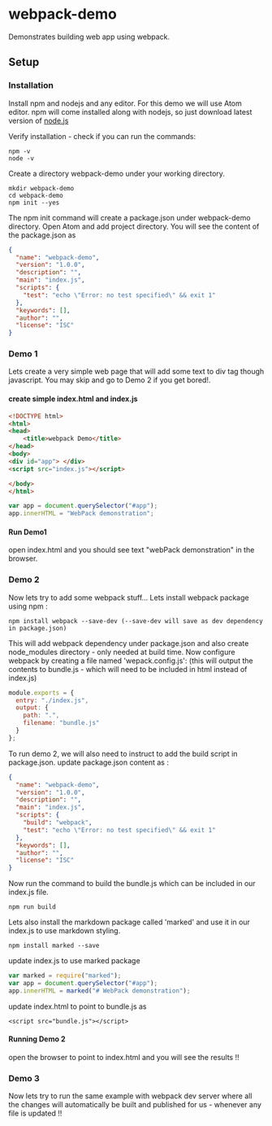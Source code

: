 # webpack-demo
Demonstrates building web app using webpack.

## Setup
### Installation
Install npm and nodejs and any editor. For this demo we will use Atom editor. npm will come installed along with nodejs, so just download latest version of [node.js](https://docs.npmjs.com/getting-started/installing-node)

Verify installation - check if you can run the commands:
```
npm -v
node -v

```

Create a directory webpack-demo under your working directory.
```
mkdir webpack-demo
cd webpack-demo
npm init --yes
```
The npm init command will create a package.json under webpack-demo directory. Open Atom and add project directory. You will see the content of the package.json as 
```json
{
  "name": "webpack-demo",
  "version": "1.0.0",
  "description": "",
  "main": "index.js",
  "scripts": {
    "test": "echo \"Error: no test specified\" && exit 1"
  },
  "keywords": [],
  "author": "",
  "license": "ISC"
}

```

### Demo 1
Lets create a very simple web page that will add some text to div tag though javascript. You may skip and go to Demo 2 if you get bored!.

#### create simple index.html and index.js 
```html
<!DOCTYPE html>
<html>
<head>
    <title>webpack Demo</title>
</head>
<body>
<div id="app"> </div>
<script src="index.js"></script>

</body>
</html>
```
```javascript
var app = document.querySelector("#app");
app.innerHTML = "WebPack demonstration";

```

#### Run Demo1
open index.html and you should see text "webPack demonstration" in the browser.


### Demo 2
Now lets try to add some webpack stuff... Lets install webpack package using npm :
```
npm install webpack --save-dev (--save-dev will save as dev dependency in package.json)
```
This will add webpack dependency under package.json and also create node_modules directory - only needed at build time. Now configure webpack by creating a file named 'wepack.config.js': (this will output the contents to bundle.js - which will need to be included in html instead of index.js)

```javascript
module.exports = {
  entry: "./index.js",
  output: {
    path: ".",
    filename: "bundle.js"
  }
};
```

To run demo 2, we will also need to instruct to add the build script in package.json. update package.json content as :
```json
{
  "name": "webpack-demo",
  "version": "1.0.0",
  "description": "",
  "main": "index.js",
  "scripts": {
    "build": "webpack",
    "test": "echo \"Error: no test specified\" && exit 1"
  },
  "keywords": [],
  "author": "",
  "license": "ISC"
}
```

Now run the command to build the bundle.js which can be included in our index.js file.
```shell
npm run build
```

Lets also install the markdown package called 'marked' and use it in our index.js to use markdown styling.
```
npm install marked --save
```
update index.js to use marked package
```javascript
var marked = require("marked");
var app = document.querySelector("#app");
app.innerHTML = marked("# WebPack demonstration");
```

update index.html to point to bundle.js as 
```
<script src="bundle.js"></script>
```

#### Running Demo 2
open the browser to point to index.html and you will see the results !!


### Demo 3
Now lets try to run the same example with webpack dev server where all the changes will automatically be built and published for us - whenever any file is updated !!




